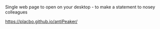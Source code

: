 Single web page to open on your desktop - to make a statement to nosey colleagues

https://placbo.github.io/antiPeaker/

